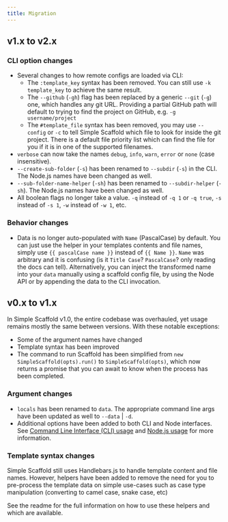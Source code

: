 ```yaml
---
title: Migration
---
```


## v1.x to v2.x

### CLI option changes

- Several changes to how remote configs are loaded via CLI:
  - The `:template_key` syntax has been removed. You can still use `-k template_key` to achieve the
    same result.
  - The `--github` (`-gh`) flag has been replaced by a generic `--git` (`-g`) one, which handles any
    git URL. Providing a partial GitHub path will default to trying to find the project on GitHub,
    e.g. `-g username/project`
  - The `#template_file` syntax has been removed, you may use `--config` or `-c` to tell Simple
    Scaffold which file to look for inside the git project. There is a default file priority list
    which can find the file for you if it is in one of the supported filenames.
- `verbose` can now take the names `debug`, `info`, `warn`, `error` or `none` (case insensitive).
- `--create-sub-folder` (`-s`) has been renamed to `--subdir` (`-s`) in the CLI. The Node.js names
  have been changed as well.
- `--sub-folder-name-helper` (`-sh`) has been renamed to `--subdir-helper` (`-sh`). The Node.js
  names have been changed as well.
- All boolean flags no longer take a value. `-q` instead of `-q 1` or `-q true`, `-s` instead of
  `-s 1`, `-w` instead of `-w 1`, etc.

### Behavior changes

- Data is no longer auto-populated with `Name` (PascalCase) by default. You can just use the helper
  in your templates contents and file names, simply use `{{ pascalCase name }}` instead of
  `{{ Name }}`. `Name` was arbitrary and it is confusing (is it `Title Case`? `PascalCase`? only
  reading the docs can tell). Alternatively, you can inject the transformed name into your `data`
  manually using a scaffold config file, by using the Node API or by appending the data to the CLI
  invocation.

## v0.x to v1.x

In Simple Scaffold v1.0, the entire codebase was overhauled, yet usage remains mostly the same
between versions. With these notable exceptions:

- Some of the argument names have changed
- Template syntax has been improved
- The command to run Scaffold has been simplified from `new SimpleScaffold(opts).run()` to
  `SimpleScaffold(opts)`, which now returns a promise that you can await to know when the process
  has been completed.

### Argument changes

- `locals` has been renamed to `data`. The appropriate command line args have been updated as well
  to `--data` | `-d`.
- Additional options have been added to both CLI and Node interfaces. See
  [Command Line Interface (CLI) usage](https://chenasraf.github.io/simple-scaffold/docs/usage/cli)
  and [Node.js usage](https://chenasraf.github.io/simple-scaffold/docs/usage/node) for more
  information.

### Template syntax changes

Simple Scaffold still uses Handlebars.js to handle template content and file names. However, helpers
have been added to remove the need for you to pre-process the template data on simple use-cases such
as case type manipulation (converting to camel case, snake case, etc)

See the readme for the full information on how to use these helpers and which are available.
